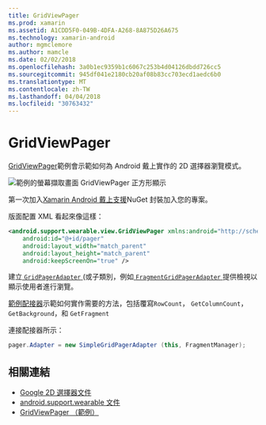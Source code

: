 ```yaml
---
title: GridViewPager
ms.prod: xamarin
ms.assetid: A1CDD5F0-049B-4DFA-A268-8A875D26A675
ms.technology: xamarin-android
author: mgmclemore
ms.author: mamcle
ms.date: 02/02/2018
ms.openlocfilehash: 3a0b1ec9359b1c6067c253b4d04126dbdd726cc5
ms.sourcegitcommit: 945df041e2180cb20af08b83cc703ecd1aedc6b0
ms.translationtype: MT
ms.contentlocale: zh-TW
ms.lasthandoff: 04/04/2018
ms.locfileid: "30763432"
---
```

# <a name="gridviewpager"></a>GridViewPager

[GridViewPager](https://developer.xamarin.com/samples/GridViewPager/)範例會示範如何為 Android 戴上實作的 2D 選擇器瀏覽模式。

![範例的螢幕擷取畫面 GridViewPager 正方形顯示](gridviewpager-images/gridviewpager.png)

第一次加入[Xamarin Android 戴上支援](http://www.nuget.org/packages/Xamarin.Android.Wear/)NuGet 封裝加入您的專案。

版面配置 XML 看起來像這樣：

```xml
<android.support.wearable.view.GridViewPager xmlns:android="http://schemas.android.com/apk/res/android"
    android:id="@+id/pager"
    android:layout_width="match_parent"
    android:layout_height="match_parent"
    android:keepScreenOn="true" />
```

建立[ `GridPagerAdapter` ](http://developer.android.com/reference/android/support/wearable/view/GridPagerAdapter.html) (或子類別，例如[ `FragmentGridPagerAdapter` ](http://developer.android.com/reference/android/support/wearable/view/FragmentGridPagerAdapter.html)提供檢視以顯示使用者進行瀏覽。

[範例配接器](https://github.com/xamarin/monodroid-samples/blob/master/wear/GridViewPager/GridViewPager/SimpleGridPagerAdapter.cs)示範如何實作需要的方法，包括覆寫`RowCount`， `GetColumnCount`， `GetBackground`，和 `GetFragment`

連接配接器所示：

```csharp
pager.Adapter = new SimpleGridPagerAdapter (this, FragmentManager);
```



## <a name="related-links"></a>相關連結

- [Google 2D 選擇器文件](https://developer.android.com/training/wearables/ui/2d-picker.html)
- [android.support.wearable 文件](https://developer.android.com/reference/android/support/wearable/view/package-summary.html)
- [GridViewPager （範例）](https://developer.xamarin.com/samples/GridViewPager/)
